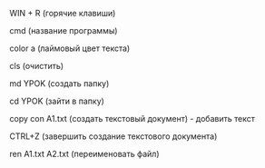 WIN + R (горячие клавиши)

cmd (название программы)

color a (лаймовый цвет текста)

cls (очистить)

md YPOK (создать папку)

cd YPOK (зайти в папку)

copy con A1.txt (создать текстовый документ) - добавить текст

CTRL+Z (завершить создание текстового документа)

ren A1.txt A2.txt (переименовать файл)
